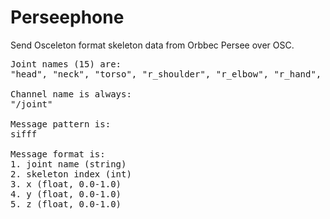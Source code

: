 # Perseephone

Send Osceleton format skeleton data from Orbbec Persee over OSC.

<pre>
Joint names (15) are:
"head", "neck", "torso", "r_shoulder", "r_elbow", "r_hand", "l_shoulder", "l_elbow", "l_hand", "r_hip", "r_knee", "r_foot", "l_hip", "l_knee", "l_foot"

Channel name is always:
"/joint"

Message pattern is:
sifff

Message format is:
1. joint name (string)
2. skeleton index (int)
3. x (float, 0.0-1.0)
4. y (float, 0.0-1.0)
5. z (float, 0.0-1.0)
</pre>
